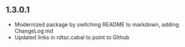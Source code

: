 ## 1.3.0.1

* Modernized package by switching README to markdown, adding ChangeLog.md
* Updated links in rdtsc.cabal to point to Github
